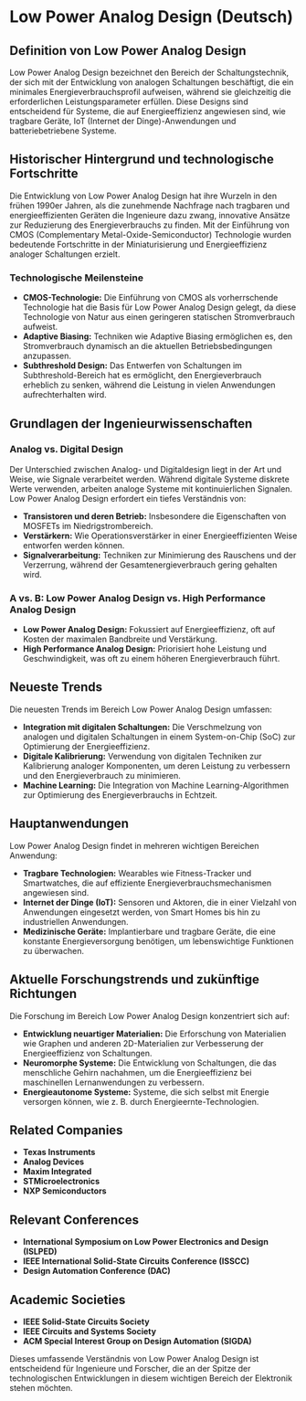 # Low Power Analog Design (Deutsch)

## Definition von Low Power Analog Design

Low Power Analog Design bezeichnet den Bereich der Schaltungstechnik, der sich mit der Entwicklung von analogen Schaltungen beschäftigt, die ein minimales Energieverbrauchsprofil aufweisen, während sie gleichzeitig die erforderlichen Leistungsparameter erfüllen. Diese Designs sind entscheidend für Systeme, die auf Energieeffizienz angewiesen sind, wie tragbare Geräte, IoT (Internet der Dinge)-Anwendungen und batteriebetriebene Systeme.

## Historischer Hintergrund und technologische Fortschritte

Die Entwicklung von Low Power Analog Design hat ihre Wurzeln in den frühen 1990er Jahren, als die zunehmende Nachfrage nach tragbaren und energieeffizienten Geräten die Ingenieure dazu zwang, innovative Ansätze zur Reduzierung des Energieverbrauchs zu finden. Mit der Einführung von CMOS (Complementary Metal-Oxide-Semiconductor) Technologie wurden bedeutende Fortschritte in der Miniaturisierung und Energieeffizienz analoger Schaltungen erzielt.

### Technologische Meilensteine

- **CMOS-Technologie:** Die Einführung von CMOS als vorherrschende Technologie hat die Basis für Low Power Analog Design gelegt, da diese Technologie von Natur aus einen geringeren statischen Stromverbrauch aufweist.
- **Adaptive Biasing:** Techniken wie Adaptive Biasing ermöglichen es, den Stromverbrauch dynamisch an die aktuellen Betriebsbedingungen anzupassen.
- **Subthreshold Design:** Das Entwerfen von Schaltungen im Subthreshold-Bereich hat es ermöglicht, den Energieverbrauch erheblich zu senken, während die Leistung in vielen Anwendungen aufrechterhalten wird.

## Grundlagen der Ingenieurwissenschaften

### Analog vs. Digital Design

Der Unterschied zwischen Analog- und Digitaldesign liegt in der Art und Weise, wie Signale verarbeitet werden. Während digitale Systeme diskrete Werte verwenden, arbeiten analoge Systeme mit kontinuierlichen Signalen. Low Power Analog Design erfordert ein tiefes Verständnis von:

- **Transistoren und deren Betrieb:** Insbesondere die Eigenschaften von MOSFETs im Niedrigstrombereich.
- **Verstärkern:** Wie Operationsverstärker in einer Energieeffizienten Weise entworfen werden können.
- **Signalverarbeitung:** Techniken zur Minimierung des Rauschens und der Verzerrung, während der Gesamtenergieverbrauch gering gehalten wird.

### A vs. B: Low Power Analog Design vs. High Performance Analog Design

- **Low Power Analog Design:** Fokussiert auf Energieeffizienz, oft auf Kosten der maximalen Bandbreite und Verstärkung.
- **High Performance Analog Design:** Priorisiert hohe Leistung und Geschwindigkeit, was oft zu einem höheren Energieverbrauch führt.

## Neueste Trends

Die neuesten Trends im Bereich Low Power Analog Design umfassen:

- **Integration mit digitalen Schaltungen:** Die Verschmelzung von analogen und digitalen Schaltungen in einem System-on-Chip (SoC) zur Optimierung der Energieeffizienz.
- **Digitale Kalibrierung:** Verwendung von digitalen Techniken zur Kalibrierung analoger Komponenten, um deren Leistung zu verbessern und den Energieverbrauch zu minimieren.
- **Machine Learning:** Die Integration von Machine Learning-Algorithmen zur Optimierung des Energieverbrauchs in Echtzeit.

## Hauptanwendungen

Low Power Analog Design findet in mehreren wichtigen Bereichen Anwendung:

- **Tragbare Technologien:** Wearables wie Fitness-Tracker und Smartwatches, die auf effiziente Energieverbrauchsmechanismen angewiesen sind.
- **Internet der Dinge (IoT):** Sensoren und Aktoren, die in einer Vielzahl von Anwendungen eingesetzt werden, von Smart Homes bis hin zu industriellen Anwendungen.
- **Medizinische Geräte:** Implantierbare und tragbare Geräte, die eine konstante Energieversorgung benötigen, um lebenswichtige Funktionen zu überwachen.

## Aktuelle Forschungstrends und zukünftige Richtungen

Die Forschung im Bereich Low Power Analog Design konzentriert sich auf:

- **Entwicklung neuartiger Materialien:** Die Erforschung von Materialien wie Graphen und anderen 2D-Materialien zur Verbesserung der Energieeffizienz von Schaltungen.
- **Neuromorphe Systeme:** Die Entwicklung von Schaltungen, die das menschliche Gehirn nachahmen, um die Energieeffizienz bei maschinellen Lernanwendungen zu verbessern.
- **Energieautonome Systeme:** Systeme, die sich selbst mit Energie versorgen können, wie z. B. durch Energieernte-Technologien.

## Related Companies

- **Texas Instruments**
- **Analog Devices**
- **Maxim Integrated**
- **STMicroelectronics**
- **NXP Semiconductors**

## Relevant Conferences

- **International Symposium on Low Power Electronics and Design (ISLPED)**
- **IEEE International Solid-State Circuits Conference (ISSCC)**
- **Design Automation Conference (DAC)**

## Academic Societies

- **IEEE Solid-State Circuits Society**
- **IEEE Circuits and Systems Society**
- **ACM Special Interest Group on Design Automation (SIGDA)**

Dieses umfassende Verständnis von Low Power Analog Design ist entscheidend für Ingenieure und Forscher, die an der Spitze der technologischen Entwicklungen in diesem wichtigen Bereich der Elektronik stehen möchten.